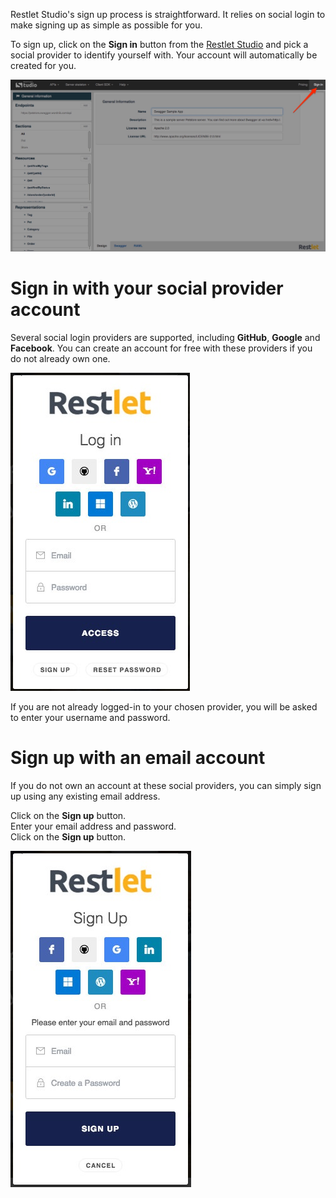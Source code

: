 
Restlet Studio's sign up process is straightforward. It relies on social login to make signing up as simple as possible for you.

To sign up, click on the **Sign in** button from the <a href="http://studio.restlet.com/" target="_blank">Restlet Studio</a> and pick a social provider to identify yourself with. Your account will automatically be created for you.

![Sign in](images/sign-in.jpg "Sign in")

# Sign in with your social provider account  

Several social login providers are supported, including **GitHub**, **Google** and **Facebook**. You can create an account for free with these providers if you do not already own one.

![Sign in](images/log-in-pop-up.jpg "Sign in")

If you are not already logged-in to your chosen provider, you will be asked to enter your username and password.

# Sign up with an email account

If you do not own an account at these social providers, you can simply sign up using any existing email address.

Click on the **Sign up** button.  
Enter your email address and password.  
Click on the **Sign up** button.

![Sign up](images/sign-up-pop-up.jpg "Sign up")
